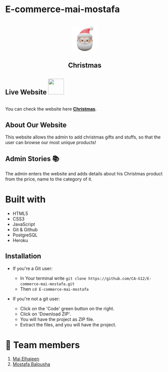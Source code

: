# E-commerce-mai-mostafa
<br />
<div align="center">
    <img src ="https://github.com/CA-G12/E-commerce-mai-mostafa/blob/main/public/img/logo.png?raw=true" style ="height: 80px; width: 80px;">
  <h2>
      Christmas
  </h2>
</div>


## **Live Website** <img src="https://i.imgur.com/QsX6030.png" style="height: 50px; width: 50px; margin-bottom: 20px;">
 <span id="live"></span>
You can check the website here [**Christmas**](https://christmas-bm.herokuapp.com/).


## **About Our Website** <span id="about"></span>

This website allows the admin to add christmas gifts and stuffs, so that the user can browse our most unique products!




## **Admin Stories** :books: <span id="stories"></span>

The admin enters the website and adds details about his Christmas product from the price, name to the category of it.



# **Built with** 

- HTML5
- CSS3
- JavaScript
- Git & Github
- PostgreSQL
- Heroku

## Installation

- If you're a Git user:

  - In Your terminal write
    `git clone https://github.com/CA-G12/E-commerce-mai-mostafa.git`
  - Then `cd E-commerce-mai-mostafa
`

- If you're not a git user:

  - Click on the 'Code' green button on the right.
  - Click on 'Download ZIP'.
  - You will have the project as ZIP file.
  - Extract the files, and you will have the project.



# 👥 **Team members** 
1. [Mai Elhajeen](https://github.com/Mai-Elhajeen)
2. [Mostafa Balousha](https://github.com/MostafaBalousha123)
